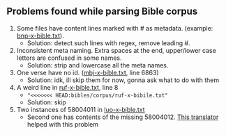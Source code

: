 ## Problems found while parsing Bible corpus

1. Some files have content lines marked with # as metadata. (example: [bnp-x-bible.txt](paralleltext-master/bibles/bnp-x-bible.txt)). 
    * Solution: detect such lines with regex, remove leading #.
2. Inconsistent meta naming. Extra spaces at the end, upper/lower case letters are confused in some names.
    * Solution: strip and lowercase all the meta names.
3. One verse have no id. ([mbj-x-bible.txt](paralleltext-master/bibles/mbj-x-bible.txt), line 6863)
    * Solution: idk, ill skip them for now, gonna ask what to do with them
4. A weird line in [ruf-x-bible.txt](paralleltext-master/bibles\ruf-x-bible.txt), line 8
    * `"<<<<<<< HEAD:bibles/corpus/ruf-x-bibile.txt"`
    * Solution: skip
5. Two instances of 58004011 in [luo-x-bible.txt](paralleltext-master/bibles/luo-x-bible.txt)
    * Second one has contents of the missing 58004012. [This translator](glosbe.com/luo/en) helped with this problem